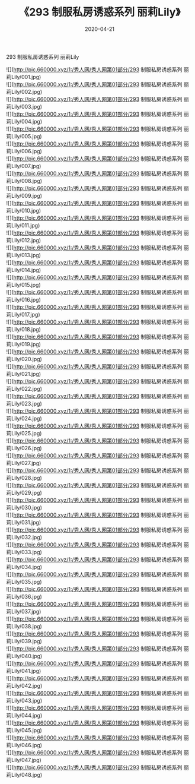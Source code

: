 ﻿---
layout: post
title:  《293 制服私房诱惑系列 丽莉Lily》
date:   2020-04-21
img: http://pic.660000.xyz/1:/秀人网/秀人网第01部分/293 制服私房诱惑系列 丽莉Lily/000.jpg
categories: [美女, 清纯, 唯美]
---

293 制服私房诱惑系列 丽莉Lily

  ![](http://pic.660000.xyz/1:/秀人网/秀人网第01部分/293 制服私房诱惑系列 丽莉Lily/001.jpg) <br> ![](http://pic.660000.xyz/1:/秀人网/秀人网第01部分/293 制服私房诱惑系列 丽莉Lily/002.jpg) <br> ![](http://pic.660000.xyz/1:/秀人网/秀人网第01部分/293 制服私房诱惑系列 丽莉Lily/003.jpg) <br> ![](http://pic.660000.xyz/1:/秀人网/秀人网第01部分/293 制服私房诱惑系列 丽莉Lily/004.jpg) <br> ![](http://pic.660000.xyz/1:/秀人网/秀人网第01部分/293 制服私房诱惑系列 丽莉Lily/005.jpg) <br> ![](http://pic.660000.xyz/1:/秀人网/秀人网第01部分/293 制服私房诱惑系列 丽莉Lily/006.jpg) <br> ![](http://pic.660000.xyz/1:/秀人网/秀人网第01部分/293 制服私房诱惑系列 丽莉Lily/007.jpg) <br> ![](http://pic.660000.xyz/1:/秀人网/秀人网第01部分/293 制服私房诱惑系列 丽莉Lily/008.jpg) <br> ![](http://pic.660000.xyz/1:/秀人网/秀人网第01部分/293 制服私房诱惑系列 丽莉Lily/009.jpg) <br> ![](http://pic.660000.xyz/1:/秀人网/秀人网第01部分/293 制服私房诱惑系列 丽莉Lily/010.jpg) <br> ![](http://pic.660000.xyz/1:/秀人网/秀人网第01部分/293 制服私房诱惑系列 丽莉Lily/011.jpg) <br> ![](http://pic.660000.xyz/1:/秀人网/秀人网第01部分/293 制服私房诱惑系列 丽莉Lily/012.jpg) <br> ![](http://pic.660000.xyz/1:/秀人网/秀人网第01部分/293 制服私房诱惑系列 丽莉Lily/013.jpg) <br> ![](http://pic.660000.xyz/1:/秀人网/秀人网第01部分/293 制服私房诱惑系列 丽莉Lily/014.jpg) <br> ![](http://pic.660000.xyz/1:/秀人网/秀人网第01部分/293 制服私房诱惑系列 丽莉Lily/015.jpg) <br> ![](http://pic.660000.xyz/1:/秀人网/秀人网第01部分/293 制服私房诱惑系列 丽莉Lily/016.jpg) <br> ![](http://pic.660000.xyz/1:/秀人网/秀人网第01部分/293 制服私房诱惑系列 丽莉Lily/017.jpg) <br> ![](http://pic.660000.xyz/1:/秀人网/秀人网第01部分/293 制服私房诱惑系列 丽莉Lily/018.jpg) <br> ![](http://pic.660000.xyz/1:/秀人网/秀人网第01部分/293 制服私房诱惑系列 丽莉Lily/019.jpg) <br> ![](http://pic.660000.xyz/1:/秀人网/秀人网第01部分/293 制服私房诱惑系列 丽莉Lily/020.jpg) <br> ![](http://pic.660000.xyz/1:/秀人网/秀人网第01部分/293 制服私房诱惑系列 丽莉Lily/021.jpg) <br> ![](http://pic.660000.xyz/1:/秀人网/秀人网第01部分/293 制服私房诱惑系列 丽莉Lily/022.jpg) <br> ![](http://pic.660000.xyz/1:/秀人网/秀人网第01部分/293 制服私房诱惑系列 丽莉Lily/023.jpg) <br> ![](http://pic.660000.xyz/1:/秀人网/秀人网第01部分/293 制服私房诱惑系列 丽莉Lily/024.jpg) <br> ![](http://pic.660000.xyz/1:/秀人网/秀人网第01部分/293 制服私房诱惑系列 丽莉Lily/025.jpg) <br> ![](http://pic.660000.xyz/1:/秀人网/秀人网第01部分/293 制服私房诱惑系列 丽莉Lily/026.jpg) <br> ![](http://pic.660000.xyz/1:/秀人网/秀人网第01部分/293 制服私房诱惑系列 丽莉Lily/027.jpg) <br> ![](http://pic.660000.xyz/1:/秀人网/秀人网第01部分/293 制服私房诱惑系列 丽莉Lily/028.jpg) <br> ![](http://pic.660000.xyz/1:/秀人网/秀人网第01部分/293 制服私房诱惑系列 丽莉Lily/029.jpg) <br> ![](http://pic.660000.xyz/1:/秀人网/秀人网第01部分/293 制服私房诱惑系列 丽莉Lily/030.jpg) <br> ![](http://pic.660000.xyz/1:/秀人网/秀人网第01部分/293 制服私房诱惑系列 丽莉Lily/031.jpg) <br> ![](http://pic.660000.xyz/1:/秀人网/秀人网第01部分/293 制服私房诱惑系列 丽莉Lily/032.jpg) <br> ![](http://pic.660000.xyz/1:/秀人网/秀人网第01部分/293 制服私房诱惑系列 丽莉Lily/033.jpg) <br> ![](http://pic.660000.xyz/1:/秀人网/秀人网第01部分/293 制服私房诱惑系列 丽莉Lily/034.jpg) <br> ![](http://pic.660000.xyz/1:/秀人网/秀人网第01部分/293 制服私房诱惑系列 丽莉Lily/035.jpg) <br> ![](http://pic.660000.xyz/1:/秀人网/秀人网第01部分/293 制服私房诱惑系列 丽莉Lily/036.jpg) <br> ![](http://pic.660000.xyz/1:/秀人网/秀人网第01部分/293 制服私房诱惑系列 丽莉Lily/037.jpg) <br> ![](http://pic.660000.xyz/1:/秀人网/秀人网第01部分/293 制服私房诱惑系列 丽莉Lily/038.jpg) <br> ![](http://pic.660000.xyz/1:/秀人网/秀人网第01部分/293 制服私房诱惑系列 丽莉Lily/039.jpg) <br> ![](http://pic.660000.xyz/1:/秀人网/秀人网第01部分/293 制服私房诱惑系列 丽莉Lily/040.jpg) <br> ![](http://pic.660000.xyz/1:/秀人网/秀人网第01部分/293 制服私房诱惑系列 丽莉Lily/041.jpg) <br> ![](http://pic.660000.xyz/1:/秀人网/秀人网第01部分/293 制服私房诱惑系列 丽莉Lily/042.jpg) <br> ![](http://pic.660000.xyz/1:/秀人网/秀人网第01部分/293 制服私房诱惑系列 丽莉Lily/043.jpg) <br> ![](http://pic.660000.xyz/1:/秀人网/秀人网第01部分/293 制服私房诱惑系列 丽莉Lily/044.jpg) <br> ![](http://pic.660000.xyz/1:/秀人网/秀人网第01部分/293 制服私房诱惑系列 丽莉Lily/045.jpg) <br> ![](http://pic.660000.xyz/1:/秀人网/秀人网第01部分/293 制服私房诱惑系列 丽莉Lily/046.jpg) <br> ![](http://pic.660000.xyz/1:/秀人网/秀人网第01部分/293 制服私房诱惑系列 丽莉Lily/047.jpg) <br> ![](http://pic.660000.xyz/1:/秀人网/秀人网第01部分/293 制服私房诱惑系列 丽莉Lily/048.jpg) <br>
